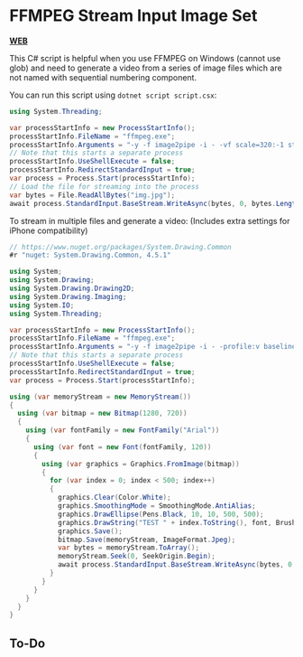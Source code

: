 # FFMPEG Stream Input Image Set

[**WEB**](https://tomashubelbauer.github.io/ffmpeg-stream-input-image-set)

This C# script is helpful when you use FFMPEG on Windows (cannot use glob) and need to generate a video
from a series of image files which are not named with sequential numbering component.

You can run this script using `dotnet script script.csx`:

```cs
using System.Threading;

var processStartInfo = new ProcessStartInfo();
processStartInfo.FileName = "ffmpeg.exe";
processStartInfo.Arguments = "-y -f image2pipe -i - -vf scale=320:-1 streamed-scaled.jpg";
// Note that this starts a separate process
processStartInfo.UseShellExecute = false;
processStartInfo.RedirectStandardInput = true;
var process = Process.Start(processStartInfo);
// Load the file for streaming into the process
var bytes = File.ReadAllBytes("img.jpg");
await process.StandardInput.BaseStream.WriteAsync(bytes, 0, bytes.Length);
```

To stream in multiple files and generate a video: (Includes extra settings for iPhone compatibility)

```cs
// https://www.nuget.org/packages/System.Drawing.Common
#r "nuget: System.Drawing.Common, 4.5.1"

using System;
using System.Drawing;
using System.Drawing.Drawing2D;
using System.Drawing.Imaging;
using System.IO;
using System.Threading;

var processStartInfo = new ProcessStartInfo();
processStartInfo.FileName = "ffmpeg.exe";
processStartInfo.Arguments = "-y -f image2pipe -i - -profile:v baseline -level 3.0 streamed-generated-iphone-small.mp4";
// Note that this starts a separate process
processStartInfo.UseShellExecute = false;
processStartInfo.RedirectStandardInput = true;
var process = Process.Start(processStartInfo);

using (var memoryStream = new MemoryStream())
{
  using (var bitmap = new Bitmap(1280, 720))
  {
    using (var fontFamily = new FontFamily("Arial"))
    {
      using (var font = new Font(fontFamily, 120))
      {
        using (var graphics = Graphics.FromImage(bitmap))
        {
          for (var index = 0; index < 500; index++)
          {
            graphics.Clear(Color.White);
            graphics.SmoothingMode = SmoothingMode.AntiAlias;
            graphics.DrawEllipse(Pens.Black, 10, 10, 500, 500);
            graphics.DrawString("TEST " + index.ToString(), font, Brushes.Black, 50, 50);
            graphics.Save();
            bitmap.Save(memoryStream, ImageFormat.Jpeg);
            var bytes = memoryStream.ToArray();
            memoryStream.Seek(0, SeekOrigin.Begin);
            await process.StandardInput.BaseStream.WriteAsync(bytes, 0, bytes.Length);
          }
        }
      }
    }
  }
}
```

## To-Do
